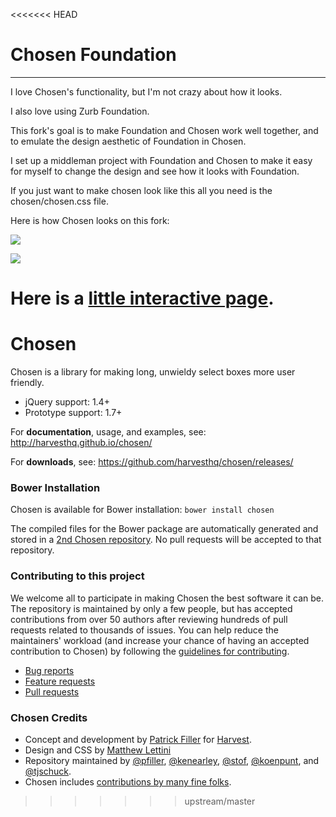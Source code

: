 <<<<<<< HEAD
# Chosen Foundation

-------------------------------------------------

I love Chosen's functionality, but I'm not crazy about how it looks.

I also love using Zurb Foundation.

This fork's goal is to make Foundation and Chosen work well together,
and to emulate the design aesthetic of Foundation in Chosen.

I set up a middleman project with Foundation and Chosen to make it easy for myself
to change the design and see how it looks with Foundation.

If you just want to make chosen look like this all you need is the chosen/chosen.css file.

Here is how Chosen looks on this fork:


![](http://f.cl.ly/items/0W2g42161S340v1D271M/Screen%20Shot%202013-02-11%20at%201.09.19%20AM.png)


![](http://f.cl.ly/items/1h3z1j1f422k1x3D2U3n/Screen%20Shot%202013-02-11%20at%201.09.28%20AM.png)

Here is a [little interactive page](http://travisstaton.com/chosen-foundation).
=======
# Chosen

Chosen is a library for making long, unwieldy select boxes more user friendly.

- jQuery support: 1.4+
- Prototype support: 1.7+

For **documentation**, usage, and examples, see:
http://harvesthq.github.io/chosen/

For **downloads**, see:
https://github.com/harvesthq/chosen/releases/

### Bower Installation

Chosen is available for Bower installation:
`bower install chosen`

The compiled files for the Bower package are automatically generated and stored in a [2nd Chosen repository](https://github.com/harvesthq/bower-chosen). No pull requests will be accepted to that repository.

### Contributing to this project

We welcome all to participate in making Chosen the best software it can be. The repository is maintained by only a few people, but has accepted contributions from over 50 authors after reviewing hundreds of pull requests related to thousands of issues. You can help reduce the maintainers' workload (and increase your chance of having an accepted contribution to Chosen) by following the
[guidelines for contributing](contributing.md).

* [Bug reports](contributing.md#bugs)
* [Feature requests](contributing.md#features)
* [Pull requests](contributing.md#pull-requests)

### Chosen Credits

- Concept and development by [Patrick Filler](http://patrickfiller.com) for [Harvest](http://getharvest.com/).
- Design and CSS by [Matthew Lettini](http://matthewlettini.com/)
- Repository maintained by [@pfiller](http://github.com/pfiller), [@kenearley](http://github.com/kenearley), [@stof](http://github.com/stof), [@koenpunt](http://github.com/koenpunt), and [@tjschuck](http://github.com/tjschuck).
- Chosen includes [contributions by many fine folks](https://github.com/harvesthq/chosen/contributors).
>>>>>>> upstream/master
